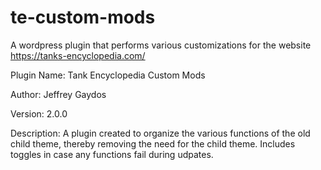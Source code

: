 # te-custom-mods

A wordpress plugin that performs various customizations for the website https://tanks-encyclopedia.com/

Plugin Name: Tank Encyclopedia Custom Mods

Author: Jeffrey Gaydos


Version: 2.0.0


Description: A plugin created to organize the various functions of the old child theme, thereby removing the need for the child theme. Includes toggles in case any functions fail during udpates.
